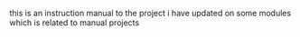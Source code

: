 this is an instruction manual to the project
i have updated on some modules which is related to manual projects
